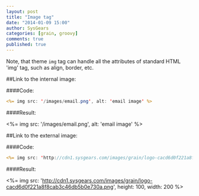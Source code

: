 ```yaml
---
layout: post
title: "Image tag"
date: "2014-01-09 15:00"
author: SysGears
categories: [grain, groovy]
comments: true
published: true
---
```


<!--more-->

Note, that theme `img` tag can handle all the attributes of standard HTML 'img' tag, such as align, border, etc.

##Link to the internal image:

####Code:

```jsp
<%= img src: '/images/email.png', alt: 'email image' %>
```

####Result:

<%= img src: '/images/email.png', alt: 'email image' %>

##Link to the external image:

####Code:

```jsp
<%= img src: 'http://cdn1.sysgears.com/images/grain/logo-cacd6d0f221a8f8cab3c46db5b0e730a.png', height: 100, width: 200 %>
```

####Result:

<%= img src: 'http://cdn1.sysgears.com/images/grain/logo-cacd6d0f221a8f8cab3c46db5b0e730a.png', height: 100, width: 200 %>
